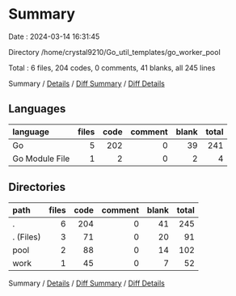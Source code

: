 # Summary

Date : 2024-03-14 16:31:45

Directory /home/crystal9210/Go_util_templates/go_worker_pool

Total : 6 files,  204 codes, 0 comments, 41 blanks, all 245 lines

Summary / [Details](details.md) / [Diff Summary](diff.md) / [Diff Details](diff-details.md)

## Languages
| language | files | code | comment | blank | total |
| :--- | ---: | ---: | ---: | ---: | ---: |
| Go | 5 | 202 | 0 | 39 | 241 |
| Go Module File | 1 | 2 | 0 | 2 | 4 |

## Directories
| path | files | code | comment | blank | total |
| :--- | ---: | ---: | ---: | ---: | ---: |
| . | 6 | 204 | 0 | 41 | 245 |
| . (Files) | 3 | 71 | 0 | 20 | 91 |
| pool | 2 | 88 | 0 | 14 | 102 |
| work | 1 | 45 | 0 | 7 | 52 |

Summary / [Details](details.md) / [Diff Summary](diff.md) / [Diff Details](diff-details.md)